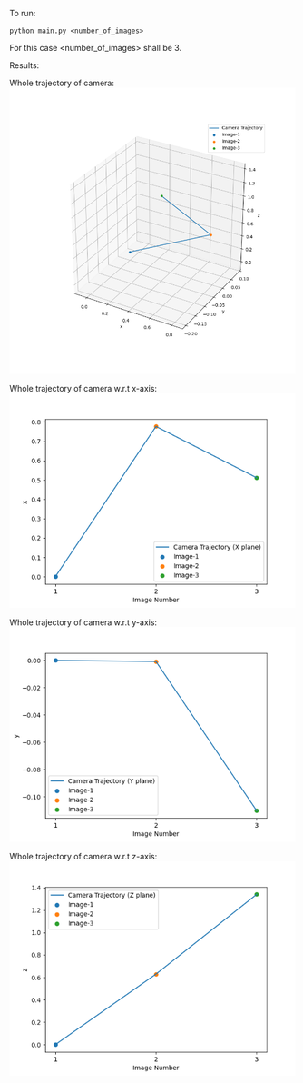 To run:
```
python main.py <number_of_images>
```
For this case <number_of_images> shall be 3. 

Results:

Whole trajectory of camera:
![3d traj](results/imgs/3d-trajectory.png)

Whole trajectory of camera w.r.t x-axis:
![x traj](results/imgs/x-trajectory.png)

Whole trajectory of camera w.r.t y-axis:
![y traj](results/imgs/y-trajectory.png)

Whole trajectory of camera w.r.t z-axis:
![z traj](results/imgs/z-trajectory.png)
